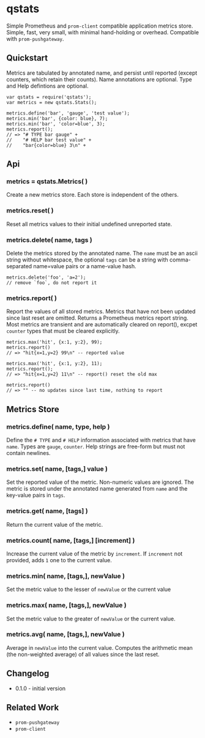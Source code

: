 qstats
======

Simple Prometheus and `prom-client` compatible application metrics store.  Simple, fast,
very small, with minimal hand-holding or overhead.  Compatible with `prom-pushgateway`.


Quickstart
----------

Metrics are tabulated by annotated name, and persist until reported (except counters, which
retain their counts).  Name annotations are optional.  Type and Help defintions are
optional.

    var qstats = require('qstats');
    var metrics = new qstats.Stats();

    metrics.define('bar', 'gauge', 'test value');
    metrics.min('bar', {color: blue}, 7);
    metrics.min('bar', 'color=blue', 3);
    metrics.report();
    // => "# TYPE bar gauge" +
    //    "# HELP bar test value" +
    //    "bar{color=blue} 3\n" +


Api
---

### metrics = qstats.Metrics( )

Create a new metrics store.  Each store is independent of the others.

### metrics.reset( )

Reset all metrics values to their initial undefined unreported state.

### metrics.delete( name, tags )

Delete the metrics stored by the annotated name.  The `name` must be an ascii string without
whitespace, the optional `tags` can be a string with comma-separated name=value pairs or a
name-value hash.

    metrics.delete('foo', 'a=2');
    // remove `foo`, do not report it

### metrics.report( )

Report the values of all stored metrics.  Metrics that have not been updated since last
reset are omitted.  Returns a Prometheus metrics report string.
Most metrics are transient and are automatically cleared on report(), excpet `counter`
types that must be cleared explicitly.

    metrics.max('hit', {x:1, y:2}, 99);
    metrics.report()
    // => "hit{x=1,y=2} 99\n" -- reported value

    metrics.max('hit', {x:1, y:2}, 11);
    metrics.report();
    // => "hit{x=1,y=2} 11\n" -- report() reset the old max

    metrics.report()
    // => "" -- no updates since last time, nothing to report

Metrics Store
-------------

### metrics.define( name, type, help )

Define the `# TYPE` and `# HELP` information associated with metrics that have `name`.
Types are `gauge`, `counter`.  Help strings are free-form but must not contain newlines.

### metrics.set( name, [tags,] value )

Set the reported value of the metric.  Non-numeric values are ignored.  The metric is stored
under the annotated name generated from `name` and the key-value pairs in `tags`.

### metrics.get( name, [tags] )

Return the current value of the metric.

### metrics.count( name, [tags,] [increment] )

Increase the current value of the metric by `increment`.  If `increment` not provided, adds
`1` one to the current value.

### metrics.min( name, [tags,], newValue )

Set the metric value to the lesser of `newValue` or the current value

### metrics.max( name, [tags,], newValue )

Set the metric value to the greater of `newValue` or the current value.

### metrics.avg( name, [tags,], newValue )

Average in `newValue` into the current value.  Computes the arithmetic mean (the non-weighted average)
of all values since the last reset.


Changelog
---------

- 0.1.0 - initial version


Related Work
------------

- `prom-pushgateway`
- `prom-client`
